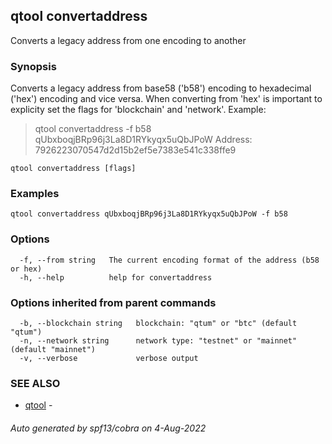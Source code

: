 ## qtool convertaddress

Converts a legacy address from one encoding to another

### Synopsis

Converts a legacy address from base58 ('b58') encoding to hexadecimal ('hex') encoding and vice versa.
When converting from 'hex' is important to explicity set the flags for 'blockchain' and 'network'.
Example:
> qtool convertaddress -f b58 qUbxboqjBRp96j3La8D1RYkyqx5uQbJPoW
Address: 7926223070547d2d15b2ef5e7383e541c338ffe9


```
qtool convertaddress [flags]
```

### Examples

```
qtool convertaddress qUbxboqjBRp96j3La8D1RYkyqx5uQbJPoW -f b58
```

### Options

```
  -f, --from string   The current encoding format of the address (b58 or hex)
  -h, --help          help for convertaddress
```

### Options inherited from parent commands

```
  -b, --blockchain string   blockchain: "qtum" or "btc" (default "qtum")
  -n, --network string      network type: "testnet" or "mainnet" (default "mainnet")
  -v, --verbose             verbose output
```

### SEE ALSO

* [qtool](qtool.md)	 - 

###### Auto generated by spf13/cobra on 4-Aug-2022
